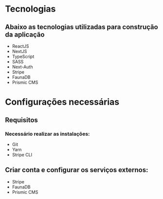 # Tecnologias
## Abaixo as tecnologias utilizadas para construção da aplicação

- ReactJS
- NextJS
- TypeScript
- SASS
- Next-Auth
- Stripe
- FaunaDB
- Prismic CMS
# Configurações necessárias
## Requisitos
### Necessário realizar as instalações:

- Git
- Yarn
- Stripe CLI
## Criar conta e configurar os serviços externos:

- Stripe
- FaunaDB
- Prismic CMS
